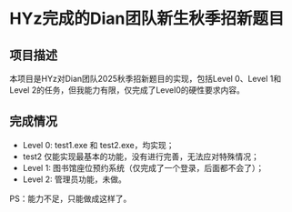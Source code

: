 # HYz完成的Dian团队新生秋季招新题目

## 项目描述
本项目是HYz对Dian团队2025秋季招新题目的实现，包括Level 0、Level 1和Level 2的任务，但我能力有限，仅完成了Level0的硬性要求内容。

## 完成情况
- Level 0: test1.exe 和 test2.exe，均实现；
- test2 仅能实现最基本的功能，没有进行完善，无法应对特殊情况；
- Level 1: 图书馆座位预约系统（仅完成了一个登录，后面都不会了）；
- Level 2: 管理员功能，未做。

PS：能力不足，只能做成这样了。
